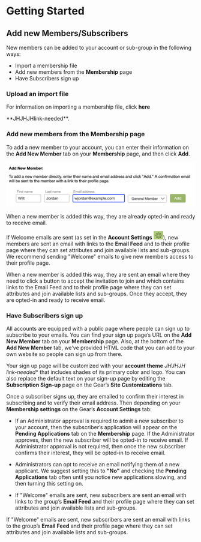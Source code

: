 # Getting Started

## Add new Members/Subscribers
<span id="gv-1start-1startmembers"></span>

New members can be added to your account or sub-group in the following
ways:
* Import a membership file
* Add new members from the **Membership** page
* Have Subscribers sign up

### Upload an import file
<span id="gv-1start-1startMembers"></span>

For information on importing a membership file, click **here**

<span class="todo">
**JHJHJHlink-needed**.
</span>

### Add new members from the Membership page
<span id="gv-add-new-members-from-the-membership"></span>

To add a new member to your account, you can enter their information on
the **Add New Member** tab on your **Membership** page, and then click
**Add**.

<img src="/docimages/add-new-member.png" width="600">

<span class="g4s">

When a new member is added this way, they are already opted-in and
ready to receive email.

If Welcome emails are sent (as set in the **Account Settings**
<img src="/docimages/gear-icon.png" height="22">),
new members are sent an email with links to the **Email Feed** and to
their profile page where they can set attributes and join available
lists and sub-groups.  We recommend sending "Welcome" emails to give
new members access to their profile page.

</span> <!-- g4s -->

<span class="free sub">

When a new member is added this way, they are sent an email where they
need to click a button to accept the invitation to join and which
contains links to the Email Feed and to their profile page where they
can set attributes and join available lists and sub-groups.  Once they
 accept, they are opted-in and ready to receive email.

</span> <!--free sub -->

### Have Subscribers sign up
<span id="gv-have-subscribers-sign-up"></span>

All accounts are equipped with a public page where people can sign up to
subscribe to your emails.
You can find your sign up page’s URL on the **Add New Member** tab on
your **Membership** page.
Also, at the bottom of the **Add New Member** tab, we’ve provided HTML
code that you can add to your own website so people can sign up from
there.

Your sign up page will be customized with your **account theme**
<span class="todo">
*JHJHJH link-needed**
</span>
that includes shades of its primary color and logo.
You can also replace the default text on your sign-up page by editing
the **Subscription Sign-up** page on the Gear’s **Site
Customizations** tab.

Once a subscriber signs up, they are emailed to confirm their interest
in subscribing and to verify their email address.
Then depending on your **Membership settings** on the Gear’s
**Account Settings** tab:

<span class="sub g4s">

* If an Administrator approval is required to admit a new subscriber to
your account, then the subscriber’s application will appear on the
**Pending Applications** tab on the **Membership** page.
If the Administrator approves, then the new subscriber will be
opted-in to receive email.
If Administrator approval is not required, then once the new subscriber
confirms their interest, they will be opted-in to receive email. 

* Administrators can opt to receive an email notifying them of a new
applicant.
We suggest setting this to **"No"** and checking the **Pending
Applications** tab often until you notice new applications slowing,
and then turning this setting on.

* If "Welcome" emails are sent, new subscribers are sent an email with
links to the group’s **Email Feed** and their profile page where they
can set attributes and join available lists and sub-groups.

</span> <!-- sub g4s -->

<span class="free">

If "Welcome" emails are sent, new subscribers are sent an email with
links to the group’s **Email Feed** and their profile page where they can
set attributes and join available lists and sub-groups.  

</span>
